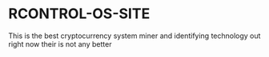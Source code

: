 # RCONTROL-OS-SITE
This is the best cryptocurrency system miner and identifying technology out right now their is not any better 
